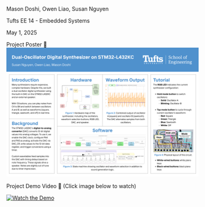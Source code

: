 Mason Doshi, Owen Liao, Susan Nguyen

Tufts EE 14 - Embedded Systems

May 1, 2025

Project Poster 💾
[![📄 View the Poster (PDF)](assets/EE%2014%20-%20Final%20Project.png)](assets/EE%2014%20-%20Final%20Project%20Poster%20-%20Mason%20D%20Owen%20L%20Susan%20N.pdf)

Project Demo Video 🎹 (Click image below to watch)

[![Watch the Demo](https://img.youtube.com/vi/pEdnrgp-lO0/0.jpg)](https://youtu.be/pEdnrgp-lO0)
